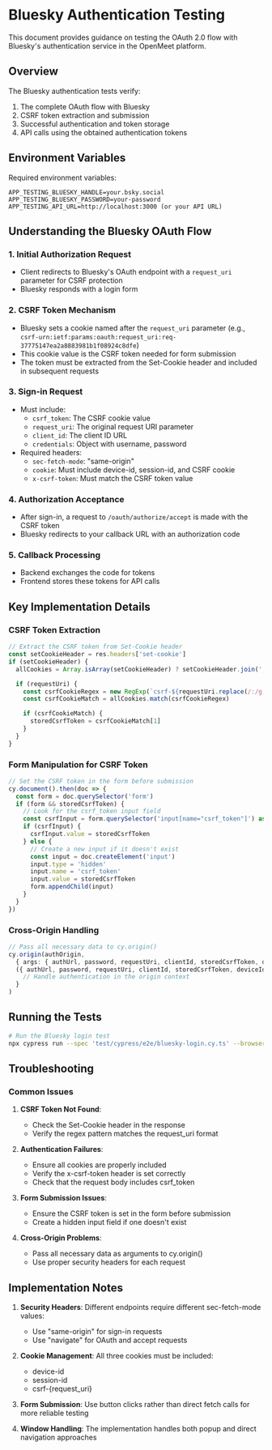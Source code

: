 # Bluesky Authentication Testing

This document provides guidance on testing the OAuth 2.0 flow with Bluesky's authentication service in the OpenMeet platform.

## Overview

The Bluesky authentication tests verify:

1. The complete OAuth flow with Bluesky
2. CSRF token extraction and submission
3. Successful authentication and token storage
4. API calls using the obtained authentication tokens

## Environment Variables

Required environment variables:

```
APP_TESTING_BLUESKY_HANDLE=your.bsky.social
APP_TESTING_BLUESKY_PASSWORD=your-password
APP_TESTING_API_URL=http://localhost:3000 (or your API URL)
```

## Understanding the Bluesky OAuth Flow

### 1. Initial Authorization Request

- Client redirects to Bluesky's OAuth endpoint with a `request_uri` parameter for CSRF protection
- Bluesky responds with a login form

### 2. CSRF Token Mechanism

- Bluesky sets a cookie named after the `request_uri` parameter (e.g., `csrf-urn:ietf:params:oauth:request_uri:req-37775147ea2a8883981b1f08924c8dfe`)
- This cookie value is the CSRF token needed for form submission
- The token must be extracted from the Set-Cookie header and included in subsequent requests

### 3. Sign-in Request

- Must include:
  - `csrf_token`: The CSRF cookie value
  - `request_uri`: The original request URI parameter
  - `client_id`: The client ID URL
  - `credentials`: Object with username, password
- Required headers:
  - `sec-fetch-mode`: "same-origin"
  - `cookie`: Must include device-id, session-id, and CSRF cookie
  - `x-csrf-token`: Must match the CSRF token value

### 4. Authorization Acceptance

- After sign-in, a request to `/oauth/authorize/accept` is made with the CSRF token
- Bluesky redirects to your callback URL with an authorization code

### 5. Callback Processing

- Backend exchanges the code for tokens
- Frontend stores these tokens for API calls

## Key Implementation Details

### CSRF Token Extraction

```typescript
// Extract the CSRF token from Set-Cookie header
const setCookieHeader = res.headers['set-cookie']
if (setCookieHeader) {
  allCookies = Array.isArray(setCookieHeader) ? setCookieHeader.join('; ') : setCookieHeader.toString()

  if (requestUri) {
    const csrfCookieRegex = new RegExp(`csrf-${requestUri.replace(/:/g, '\\:').replace(/\./g, '\\.').replace(/\//g, '\\/')}=([^;]+)`)
    const csrfCookieMatch = allCookies.match(csrfCookieRegex)

    if (csrfCookieMatch) {
      storedCsrfToken = csrfCookieMatch[1]
    }
  }
}
```

### Form Manipulation for CSRF Token

```typescript
// Set the CSRF token in the form before submission
cy.document().then(doc => {
  const form = doc.querySelector('form')
  if (form && storedCsrfToken) {
    // Look for the csrf_token input field
    const csrfInput = form.querySelector('input[name="csrf_token"]') as HTMLInputElement
    if (csrfInput) {
      csrfInput.value = storedCsrfToken
    } else {
      // Create a new input if it doesn't exist
      const input = doc.createElement('input')
      input.type = 'hidden'
      input.name = 'csrf_token'
      input.value = storedCsrfToken
      form.appendChild(input)
    }
  }
})
```

### Cross-Origin Handling

```typescript
// Pass all necessary data to cy.origin()
cy.origin(authOrigin,
  { args: { authUrl, password, requestUri, clientId, storedCsrfToken, deviceIdCookie, sessionIdCookie } },
  ({ authUrl, password, requestUri, clientId, storedCsrfToken, deviceIdCookie, sessionIdCookie }) => {
    // Handle authentication in the origin context
  }
)
```

## Running the Tests

```bash
# Run the Bluesky login test
npx cypress run --spec 'test/cypress/e2e/bluesky-login.cy.ts' --browser chromium --headed --no-exit
```

## Troubleshooting

### Common Issues

1. **CSRF Token Not Found**:
   - Check the Set-Cookie header in the response
   - Verify the regex pattern matches the request_uri format

2. **Authentication Failures**:
   - Ensure all cookies are properly included
   - Verify the x-csrf-token header is set correctly
   - Check that the request body includes csrf_token

3. **Form Submission Issues**:
   - Ensure the CSRF token is set in the form before submission
   - Create a hidden input field if one doesn't exist

4. **Cross-Origin Problems**:
   - Pass all necessary data as arguments to cy.origin()
   - Use proper security headers for each request

## Implementation Notes

1. **Security Headers**: Different endpoints require different sec-fetch-mode values:
   - Use "same-origin" for sign-in requests
   - Use "navigate" for OAuth and accept requests

2. **Cookie Management**: All three cookies must be included:
   - device-id
   - session-id
   - csrf-{request_uri}

3. **Form Submission**: Use button clicks rather than direct fetch calls for more reliable testing

4. **Window Handling**: The implementation handles both popup and direct navigation approaches
